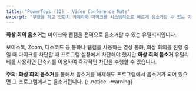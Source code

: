 ```yaml
---
title: "PowerToys (12) : Video Conference Mute"
excerpt: "무엇을 하고 있던지 카메라와 마이크를 시스템적으로 빠르게 음소거할 수 있는 기능"
---
```


**화상 회의 음소거**는 마이크와 웹캠을 전역으로 음소거할 수 있는 유틸리티입니다.

보이스톡, Zoom, 디스코드 등 통화나 웹캠을 사용하는 영상 통화, 화상 회의를 진행 중일 때 마이크를 차단할 때 프로그램 설정에서 차단해야 했지만 **화상 회의 음소거** 유틸리티를 사용하면 단축키를 이용하여 즉각적인 차단을 수행할 수 있습니다.

**주의**: **화상 회의 음소거**를 통해서 음소거를 해제해도 프로그램에서 음소거가 되어 있으면 그 프로그램에서는 음소거됩니다.
{: .notice--warning}
